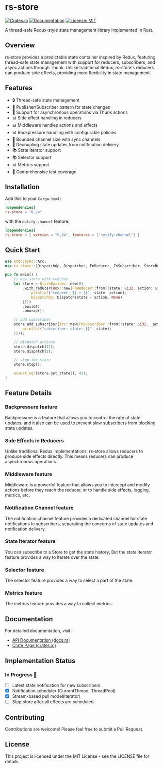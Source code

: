 # rs-store

[![Crates.io](https://img.shields.io/crates/v/rs-store.svg)](https://crates.io/crates/rs-store)
[![Documentation](https://docs.rs/rs-store/badge.svg)](https://docs.rs/rs-store)
[![License: MIT](https://img.shields.io/badge/License-MIT-yellow.svg)](https://opensource.org/licenses/MIT)

A thread-safe Redux-style state management library implemented in Rust.

## Overview

rs-store provides a predictable state container inspired by Redux, featuring thread-safe state management with support for reducers, subscribers, and async actions through Thunk. Unlike traditional Redux, rs-store's reducers can produce side effects, providing more flexibility in state management.

## Features

- 🔒 Thread-safe state management
- 📢 Publisher/Subscriber pattern for state changes
- 🔄 Support for asynchronous operations via Thunk actions
- 📊 Side effect handling in reducers
- 📊 Middleware handles actions and effects
- 📊 Backpressure handling with configurable policies
- 🎯 Bounded channel size with sync channels
- 🔄 Decoupling state updates from notification delivery
- 📚 State Iterator support
- 📚 Selector support
- 📊 Metrics support
- 🧪 Comprehensive test coverage

## Installation

Add this to your `Cargo.toml`:

```toml
[dependencies]
rs-store = "0.24"
```

with the `notify-channel` feature:

```toml
[dependencies]
rs-store = { version = "0.24", features = ["notify-channel"] }
```

## Quick Start

```rust
use std::sync::Arc;
use rs_store::{DispatchOp, Dispatcher, FnReducer, FnSubscriber, StoreBuilder};

pub fn main() {
    // new store with reducer
    let store = StoreBuilder::new(0)
        .with_reducer(Box::new(FnReducer::from(|state: &i32, action: &i32| {
            println!("reducer: {} + {}", state, action);
            DispatchOp::Dispatch(state + action, None)
        })))
        .build()
        .unwrap();

    // add subscriber
    store.add_subscriber(Arc::new(FnSubscriber::from(|state: &i32, _action: &i32| {
        println!("subscriber: state: {}", state);
    })));

    // dispatch actions
    store.dispatch(41);
    store.dispatch(1);

    // stop the store
    store.stop();

    assert_eq!(store.get_state(), 42);
}
```

## Feature Details

### Backpressure feature

Backpressure is a feature that allows you to control the rate of state updates.
and it also can be used to prevent slow subscribers from blocking state updates.

### Side Effects in Reducers

Unlike traditional Redux implementations, rs-store allows reducers to produce side effects directly. This means reducers can produce asynchronous operations.

### Middleware feature

Middleware is a powerful feature that allows you to intercept and modify actions before they reach the reducer, or to handle side effects, logging, metrics, etc.

### Notification Channel feature

The notification channel feature provides a dedicated channel for state notifications to subscribers, separating the concerns of state updates and notification delivery. 

### State Iterator feature

You can subscribe to a Store to get the state history, But the state iterator feature provides a way to iterate over the state.

### Selector feature

The selector feature provides a way to select a part of the state.

### Metrics feature

The metrics feature provides a way to collect metrics.


## Documentation

For detailed documentation, visit:

- [API Documentation (docs.rs)](https://docs.rs/rs-store/0.24.0/rs_store/)
- [Crate Page (crates.io)](https://crates.io/crates/rs-store)

## Implementation Status

### In Progress 🚧
- [ ] Latest state notification for new subscribers
- [x] Notification scheduler (CurrentThread, ThreadPool)
- [X] Stream-based pull model(Iterator)
- [ ] Stop store after all effects are scheduled

## Contributing

Contributions are welcome! Please feel free to submit a Pull Request.

## License

This project is licensed under the MIT License - see the LICENSE file for details.
